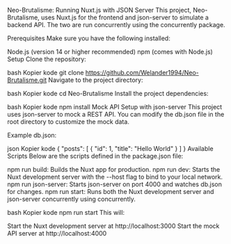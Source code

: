 Neo-Brutalisme: Running Nuxt.js with JSON Server
This project, Neo-Brutalisme, uses Nuxt.js for the frontend and json-server to simulate a backend API. The two are run concurrently using the concurrently package.

Prerequisites
Make sure you have the following installed:

Node.js (version 14 or higher recommended)
npm (comes with Node.js)
Setup
Clone the repository:

bash
Kopier kode
git clone https://github.com/Welander1994/Neo-Brutalisme.git
Navigate to the project directory:

bash
Kopier kode
cd Neo-Brutalisme
Install the project dependencies:

bash
Kopier kode
npm install
Mock API Setup with json-server
This project uses json-server to mock a REST API. You can modify the db.json file in the root directory to customize the mock data.

Example db.json:

json
Kopier kode
{
  "posts": [
    { "id": 1, "title": "Hello World" }
  ]
}
Available Scripts
Below are the scripts defined in the package.json file:

npm run build: Builds the Nuxt app for production.
npm run dev: Starts the Nuxt development server with the --host flag to bind to your local network.
npm run json-server: Starts json-server on port 4000 and watches db.json for changes.
npm run start: Runs both the Nuxt development server and json-server concurrently using concurrently.


bash
Kopier kode
npm run start
This will:

Start the Nuxt development server at http://localhost:3000
Start the mock API server at http://localhost:4000